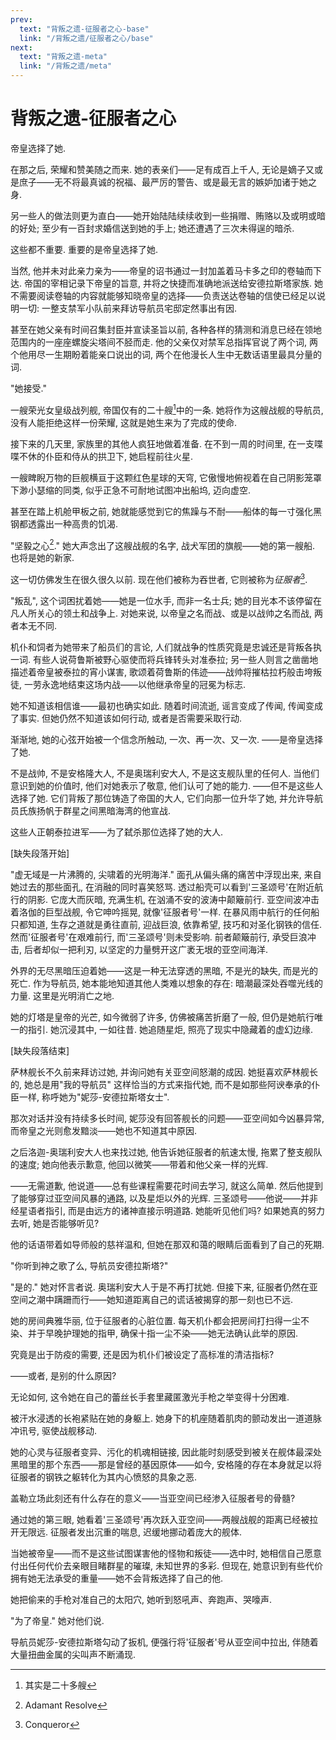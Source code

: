 ```yaml
---
prev:
  text: "背叛之遗-征服者之心-base"
  link: "/背叛之遗/征服者之心/base"
next:
  text: "背叛之遗-meta"
  link: "/背叛之遗/meta"
---
```


# 背叛之遗-征服者之心

帝皇选择了她.

在那之后, 荣耀和赞美随之而来. 她的表亲们——足有成百上千人, 无论是嫡子又或是庶子——无不将最真诚的祝福、最严厉的警告、或是最无言的嫉妒加诸于她之身.

另一些人的做法则更为直白——她开始陆陆续续收到一些捐赠、贿赂以及或明或暗的好处; 至少有一百封求婚信送到她的手上; 她还遭遇了三次未得逞的暗杀.

这些都不重要. 重要的是帝皇选择了她.

当然, 他并未对此亲力亲为——帝皇的诏书通过一封加盖着马卡多之印的卷轴而下达. 帝国的宰相记录下帝皇的旨意, 并将之快捷而准确地派送给安德拉斯塔家族. 她不需要阅读卷轴的内容就能够知晓帝皇的选择——负责送达卷轴的信使已经足以说明一切: 一整支禁军小队前来拜访导航员宅邸定然事出有因.

甚至在她父亲有时间召集封臣并宣读圣旨以前, 各种各样的猜测和消息已经在领地范围内的一座座螺旋尖塔间不胫而走. 他的父亲仅对禁军总指挥官说了两个词, 两个他用尽一生期盼着能亲口说出的词, 两个在他漫长人生中无数话语里最具分量的词.

"她接受."

一艘荣光女皇级战列舰, 帝国仅有的二十艘[^1]中的一条. 她将作为这艘战舰的导航员, 没有人能拒绝这样一份荣耀, 这就是她生来为了完成的使命.

接下来的几天里, 家族里的其他人疯狂地做着准备. 在不到一周的时间里, 在一支喋喋不休的仆臣和侍从的拱卫下, 她启程前往火星.

一艘睥睨万物的巨舰横亘于这颗红色星球的天穹, 它傲慢地俯视着在自己阴影笼罩下渺小瑟缩的同类, 似乎正急不可耐地试图冲出船坞, 迈向虚空.

甚至在踏上机舱甲板之前, 她就能感觉到它的焦躁与不耐——船体的每一寸强化黑钢都透露出一种高贵的饥渴.

"坚毅之心[^2]." 她大声念出了这艘战舰的名字, 战犬军团的旗舰——她的第一艘船. 也将是她的新家.

这一切仿佛发生在很久很久以前. 现在他们被称为吞世者, 它则被称为*征服者*[^3].

"叛乱", 这个词困扰着她——她是一位水手, 而非一名士兵; 她的目光本不该停留在凡人所关心的领土和战争上. 对她来说, 以帝皇之名而战、或是以战帅之名而战, 两者本无不同.

机仆和饲者为她带来了船员们的言论, 人们就战争的性质究竟是忠诚还是背叛各执一词. 有些人说荷鲁斯被野心驱使而将兵锋转头对准泰拉; 另一些人则言之凿凿地描述着帝皇被泰拉的宵小谋害, 歌颂着荷鲁斯的伟迹——战帅将摧枯拉朽般击垮叛徒, 一劳永逸地结束这场内战——以他继承帝皇的冠冕为标志.

她不知道该相信谁——最初也确实如此. 随着时间流逝, 谣言变成了传闻, 传闻变成了事实. 但她仍然不知道该如何行动, 或者是否需要采取行动.

渐渐地, 她的心弦开始被一个信念所触动, 一次、再一次、又一次. ——是帝皇选择了她.

不是战帅, 不是安格隆大人, 不是奥瑞利安大人, 不是这支舰队里的任何人. 当他们意识到她的价值时, 他们对她表示了敬意, 他们认可了她的能力. ——但不是这些人选择了她. 它们背叛了那位铸造了帝国的大人, 它们向那一位升华了她, 并允许导航员氏族扬帆于群星之间黑暗海湾的他宣战.

这些人正朝泰拉进军——为了弑杀那位选择了她的大人.

[缺失段落开始]

"虚无域是一片沸腾的, 尖啸着的光明海洋." 面孔从偏头痛的痛苦中浮现出来, 来自她过去的那些面孔, 在消融的同时喜笑怒骂. 透过船壳可以看到'三圣颂号'在附近航行的阴影. 它庞大而灰暗, 充满生机, 在汹涌不安的波涛中颠簸前行. 亚空间波冲击着洛伽的巨型战舰, 令它呻吟摇晃, 就像'征服者号'一样. 在暴风雨中航行的任何船只都知道, 生存之道就是勇往直前, 迎战巨浪, 依靠希望, 技巧和对圣化钢铁的信任. 然而'征服者号'在艰难前行, 而'三圣颂号'则未受影响. 前者颠簸前行, 承受巨浪冲击, 后者却似一把利刃, 以坚定的力量劈开这广袤无垠的亚空间海洋.

外界的无尽黑暗压迫着她——这是一种无法穿透的黑暗, 不是光的缺失, 而是光的死亡. 作为导航员, 她本能地知道其他人类难以想象的存在: 暗潮最深处吞噬光线的力量. 这里是光明消亡之地.

她的灯塔是皇帝的光芒, 如今微弱了许多, 仿佛被痛苦折磨了一般, 但仍是她航行唯一的指引. 她沉浸其中, 一如往昔. 她追随星炬, 照亮了现实中隐藏着的虚幻边缘.

[缺失段落结束]

萨林舰长不久前来拜访过她, 并询问她有关亚空间怒潮的成因. 她挺喜欢萨林舰长的, 她总是用"我的导航员" 这样恰当的方式来指代她, 而不是如那些阿谀奉承的仆臣一样, 称呼她为"妮莎-安德拉斯塔女士".

那次对话并没有持续多长时间, 妮莎没有回答舰长的问题——亚空间如今凶暴异常, 而帝皇之光则愈发黯淡——她也不知道其中原因.

之后洛迦-奥瑞利安大人也来找过她, 他告诉她征服者的航速太慢, 拖累了整支舰队的速度; 她向他表示歉意, 他回以微笑——带着和他父亲一样的光辉.

——无需道歉, 他说道——总有些课程需要花时间去学习, 就这么简单. 然后他提到了能够穿过亚空间风暴的通路, 以及星炬以外的光辉. 三圣颂号——他说——并非经星语者指引, 而是由远方的诸神直接示明道路. 她能听见他们吗? 如果她真的努力去听, 她是否能够听见?

他的话语带着如导师般的慈祥温和, 但她在那双和蔼的眼睛后面看到了自己的死期.

"你听到神之歌了么, 导航员安德拉斯塔?"

"是的." 她对怀言者说. 奥瑞利安大人于是不再打扰她. 但接下来, 征服者仍然在亚空间之潮中蹒跚而行——她知道距离自己的谎话被揭穿的那一刻也已不远.

她的房间典雅华丽, 位于征服者的心脏位置. 每天机仆都会把房间打扫得一尘不染、并于早晚护理她的指甲, 确保十指一尘不染——她无法确认此举的原因.

究竟是出于防疫的需要, 还是因为机仆们被设定了高标准的清洁指标?

——或者, 是别的什么原因?

无论如何, 这令她在自己的蕾丝长手套里藏匿激光手枪之举变得十分困难.

被汗水浸透的长袍紧贴在她的身躯上. 她身下的机座随着肌肉的颤动发出一道道脉冲讯号, 驱使战舰移动.

她的心灵与征服者变异、污化的机魂相链接, 因此能时刻感受到被关在舰体最深处黑暗里的那个东西——那是曾经的基因原体——如今, 安格隆的存在本身就足以将征服者的钢铁之躯转化为其内心愤怒的具象之恶.

盖勒立场此刻还有什么存在的意义——当亚空间已经渗入征服者号的骨髓?

通过她的第三眼, 她看着'三圣颂号'再次跃入亚空间——两艘战舰的距离已经被拉开无限远. 征服者发出沉重的喘息, 迟缓地挪动着庞大的舰体.

当她被帝皇——而不是这些试图谋害他的怪物和叛徒——选中时, 她相信自己愿意付出任何代价去亲眼目睹群星的璀璨, 未知世界的多彩. 但现在, 她意识到有些代价拥有她无法承受的重量——她不会背叛选择了自己的他.

她把偷来的手枪对准自己的太阳穴, 她听到怒吼声、奔跑声、哭嚎声.

"为了帝皇." 她对他们说.

导航员妮莎-安德拉斯塔勾动了扳机, 便强行将'征服者'号从亚空间中拉出, 伴随着大量扭曲金属的尖叫声不断涌现.

[^1]: 其实是二十多艘

[^2]: Adamant Resolve

[^3]: Conqueror

